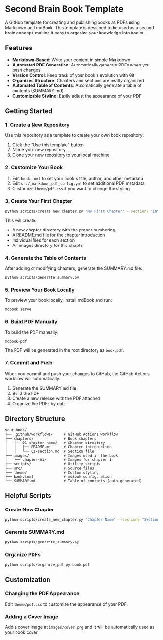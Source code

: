 # Second Brain Book Template

A GitHub template for creating and publishing books as PDFs using Markdown and mdBook. This template is designed to be used as a second brain concept, making it easy to organize your knowledge into books.

## Features

- **Markdown-Based**: Write your content in simple Markdown
- **Automated PDF Generation**: Automatically generate PDFs when you push changes
- **Version Control**: Keep track of your book's evolution with Git
- **Organized Structure**: Chapters and sections are neatly organized
- **Automated Table of Contents**: Automatically generate a table of contents (SUMMARY.md)
- **Customizable Styling**: Easily adjust the appearance of your PDF

## Getting Started

### 1. Create a New Repository

Use this repository as a template to create your own book repository:

1. Click the "Use this template" button
2. Name your new repository
3. Clone your new repository to your local machine

### 2. Customize Your Book

1. Edit `book.toml` to set your book's title, author, and other metadata
2. Edit `src/_markdown_pdf_config.yml` to set additional PDF metadata
3. Customize `theme/pdf.css` if you want to change the styling

### 3. Create Your First Chapter

```bash
python scripts/create_new_chapter.py "My First Chapter" --sections "Introduction" "Main Content" "Conclusion"
```

This will create:

- A new chapter directory with the proper numbering
- A README.md file for the chapter introduction
- Individual files for each section
- An images directory for this chapter

### 4. Generate the Table of Contents

After adding or modifying chapters, generate the SUMMARY.md file:

```bash
python scripts/generate_summary.py
```

### 5. Preview Your Book Locally

To preview your book locally, install mdBook and run:

```bash
mdbook serve
```

### 6. Build PDF Manually

To build the PDF manually:

```bash
mdbook-pdf
```

The PDF will be generated in the root directory as `book.pdf`.

### 7. Commit and Push

When you commit and push your changes to GitHub, the GitHub Actions workflow will automatically:

1. Generate the SUMMARY.md file
2. Build the PDF
3. Create a new release with the PDF attached
4. Organize the PDFs by date

## Directory Structure

```
your-book/
├── .github/workflows/     # GitHub Actions workflow
├── chapters/              # Book chapters
│   ├── 01-chapter-name/   # Chapter directory
│   │   ├── README.md      # Chapter introduction
│   │   └── 01-section.md  # Section file
├── images/                # Images used in the book
│   └── chapter-01/        # Images for chapter 1
├── scripts/               # Utility scripts
├── src/                   # Source files
├── theme/                 # Custom styling
├── book.toml              # mdBook configuration
└── SUMMARY.md             # Table of contents (auto-generated)
```

## Helpful Scripts

### Create New Chapter

```bash
python scripts/create_new_chapter.py "Chapter Name" --sections "Section 1" "Section 2"
```

### Generate SUMMARY.md

```bash
python scripts/generate_summary.py
```

### Organize PDFs

```bash
python scripts/organize_pdf.py book.pdf
```

## Customization

### Changing the PDF Appearance

Edit `theme/pdf.css` to customize the appearance of your PDF.

### Adding a Cover Image

Add a cover image at `images/cover.png` and it will be automatically used as your book cover.

